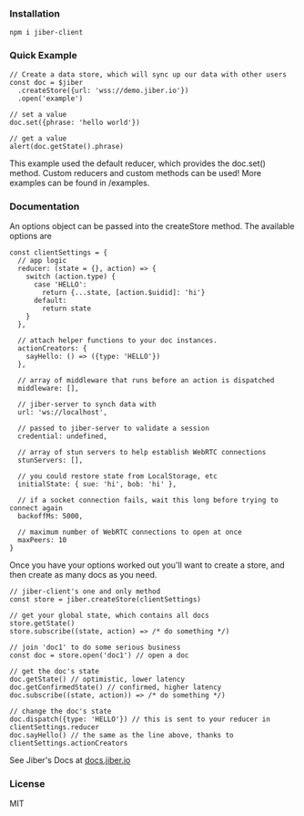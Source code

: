 ### Installation
```
npm i jiber-client
```

### Quick Example
```
// Create a data store, which will sync up our data with other users
const doc = $jiber
  .createStore({url: 'wss://demo.jiber.io'})
  .open('example')

// set a value
doc.set({phrase: 'hello world'})

// get a value
alert(doc.getState().phrase)
```

This example used the default reducer, which provides the doc.set() method.
Custom reducers and custom methods can be used!
More examples can be found in /examples.

### Documentation
An options object can be passed into the createStore method. The available options are

```
const clientSettings = {
  // app logic
  reducer: (state = {}, action) => {
    switch (action.type) {
      case 'HELLO':
        return {...state, [action.$uidid]: 'hi'}
      default:
        return state
    }
  },

  // attach helper functions to your doc instances.
  actionCreators: {
    sayHello: () => ({type: 'HELLO'})
  },

  // array of middleware that runs before an action is dispatched
  middleware: [],

  // jiber-server to synch data with
  url: 'ws://localhost',

  // passed to jiber-server to validate a session
  credential: undefined,

  // array of stun servers to help establish WebRTC connections
  stunServers: [],

  // you could restore state from LocalStorage, etc
  initialState: { sue: 'hi', bob: 'hi' },

  // if a socket connection fails, wait this long before trying to connect again  
  backoffMs: 5000,  

  // maximum number of WebRTC connections to open at once
  maxPeers: 10
}
```

Once you have your options worked out you'll want to create a store, and then create as many docs
as you need.

```
// jiber-client's one and only method
const store = jiber.createStore(clientSettings)

// get your global state, which contains all docs
store.getState()
store.subscribe((state, action) => /* do something */)

// join 'doc1' to do some serious business
const doc = store.open('doc1') // open a doc

// get the doc's state
doc.getState() // optimistic, lower latency
doc.getConfirmedState() // confirmed, higher latency
doc.subscribe((state, action)) => /* do something */)

// change the doc's state
doc.dispatch({type: 'HELLO'}) // this is sent to your reducer in clientSettings.reducer
doc.sayHello() // the same as the line above, thanks to clientSettings.actionCreators
```

See Jiber's Docs at [docs.jiber.io](http://docs.jiber.io)

### License
MIT
